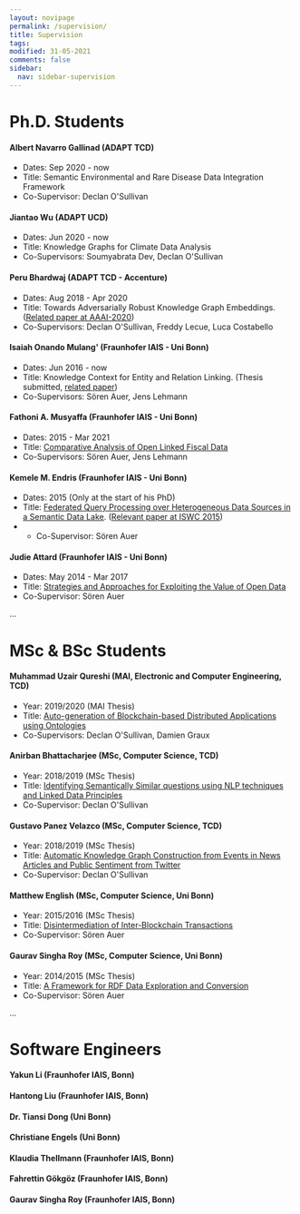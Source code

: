 ```yaml
---
layout: novipage
permalink: /supervision/
title: Supervision
tags: 
modified: 31-05-2021
comments: false
sidebar:
  nav: sidebar-supervision
---
```


# Ph.D. Students

#### Albert Navarro Gallinad (ADAPT TCD)
+ Dates: Sep 2020 - now
+ Title: Semantic Environmental and Rare Disease Data Integration Framework
+ Co-Supervisor: Declan O'Sullivan

#### Jiantao Wu (ADAPT UCD)
+ Dates: Jun 2020 - now
+ Title: Knowledge Graphs for Climate Data Analysis
+ Co-Supervisors: Soumyabrata Dev, Declan O'Sullivan

#### Peru Bhardwaj (ADAPT TCD - Accenture)
+ Dates: Aug 2018 - Apr 2020
+ Title: Towards Adversarially Robust Knowledge Graph Embeddings. ([Related paper at AAAI-2020](https://doi.org/10.1609/aaai.v34i10.7128))
+ Co-Supervisors: Declan O'Sullivan, Freddy Lecue, Luca Costabello

#### Isaiah Onando Mulang' (Fraunhofer IAIS - Uni Bonn) 
+ Dates: Jun 2016 - now
+ Title: Knowledge Context for Entity and Relation Linking. (Thesis submitted, [related paper](https://doi.org/10.1145/3132218.3132229))
+ Co-Supervisors: Sören Auer, Jens Lehmann

#### Fathoni A. Musyaffa (Fraunhofer IAIS - Uni Bonn) 
+ Dates: 2015 - Mar 2021
+ Title: [Comparative Analysis of Open Linked Fiscal Data](http://hdl.handle.net/20.500.11811/9114)
+ Co-Supervisors: Sören Auer, Jens Lehmann

#### Kemele M. Endris (Fraunhofer IAIS - Uni Bonn) 
+ Dates: 2015 (Only at the start of his PhD)
+ Title: [Federated Query Processing over Heterogeneous Data Sources in a Semantic Data Lake](http://hdl.handle.net/20.500.11811/8347). ([Relevant paper at ISWC 2015](http://iswc2015.semanticweb.org/sites/iswc2015.semanticweb.org/files/93660465.pdf))
+ + Co-Supervisor: Sören Auer

#### Judie Attard (Fraunhofer IAIS - Uni Bonn) 
+ Dates: May 2014 - Mar 2017
+ Title: [Strategies and Approaches for Exploiting the Value of Open Data](http://hdl.handle.net/20.500.11811/7184)
+ Co-Supervisor: Sören Auer

...

# MSc & BSc Students

#### Muhammad Uzair Qureshi (MAI, Electronic and Computer Engineering, TCD)
+ Year: 2019/2020 (MAI Thesis)
+ Title: [Auto-generation of Blockchain-based Distributed Applications using Ontologies](http://fabriziorlandi.net/pdf/2020/Uzair_2020_MAI_Dissertation.pdf)
+ Co-Supervisors: Declan O'Sullivan, Damien Graux

#### Anirban Bhattacharjee (MSc, Computer Science, TCD)
+ Year: 2018/2019 (MSc Thesis)
+ Title: [Identifying Semantically Similar questions using NLP techniques and Linked Data Principles](http://fabriziorlandi.net/pdf/2019/Anirban_2019_MSc_Dissertation.pdf)
+ Co-Supervisor: Declan O'Sullivan

#### Gustavo Panez Velazco (MSc, Computer Science, TCD)
+ Year: 2018/2019 (MSc Thesis)
+ Title: [Automatic Knowledge Graph Construction from Events in News Articles and Public Sentiment from Twitter](http://fabriziorlandi.net/pdf/2019/Gustavo_2019_MSc_Thesis.pdf)
+ Co-Supervisor: Declan O'Sullivan

#### Matthew English (MSc, Computer Science, Uni Bonn)
+ Year: 2015/2016 (MSc Thesis)
+ Title: [Disintermediation of Inter-Blockchain Transactions](https://arxiv.org/abs/1609.02598)
+ Co-Supervisor: Sören Auer

#### Gaurav Singha Roy (MSc, Computer Science, Uni Bonn)
+ Year: 2014/2015 (MSc Thesis)
+ Title: [A Framework for RDF Data Exploration and Conversion](http://eis-bonn.github.io/Theses/2015/Gaurav_SinghaRoy/thesis.pdf)
+ Co-Supervisor: Sören Auer

...

# Software Engineers

#### Yakun Li (Fraunhofer IAIS, Bonn)
#### Hantong Liu (Fraunhofer IAIS, Bonn)
#### Dr. Tiansi Dong (Uni Bonn)
#### Christiane Engels (Uni Bonn)
#### Klaudia Thellmann (Fraunhofer IAIS, Bonn)
#### Fahrettin Gökgöz (Fraunhofer IAIS, Bonn)
#### Gaurav Singha Roy (Fraunhofer IAIS, Bonn)



<!--
|                  |                                                                       |
|------------------|-----------------------------------------------------------------------|
| email            | <a href="mailto:orlandif[*AT*]tcd[*DOT*]ie">orlandif[*AT*]tcd[*DOT*]ie</a>|
| address          | The ADAPT Centre                                                      |
|                  | Room G31, O’Reilly Building, Dublin 2                                 |
|                  | Trinity College Dublin, Ireland                                       |
|                  | (see <a href="https://goo.gl/maps/1H5Vr5TEmA72">Google Maps</a>)	   |
| 		   |								 	   |
| affiliation      | <img src="{{ site.baseurl }}/images/adapt-logo.png" width="140">      |
-->

